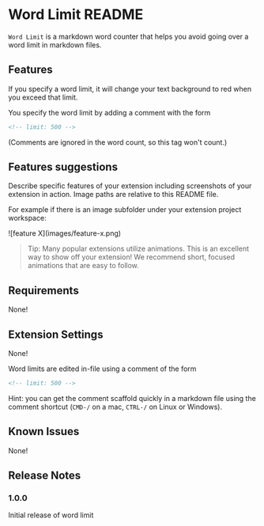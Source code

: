 # Word Limit README

`Word Limit` is a markdown word counter that helps you avoid going over a word limit in markdown files.

## Features

If you specify a word limit, it will change your text background to red when you exceed that limit.

You specify the word limit by adding a comment with the form

```md
<!-- limit: 500 -->
```

(Comments are ignored in the word count, so this tag won't count.)

## Features suggestions

Describe specific features of your extension including screenshots of your extension in action. Image paths are relative to this README file.

For example if there is an image subfolder under your extension project workspace:

\!\[feature X\]\(images/feature-x.png\)

> Tip: Many popular extensions utilize animations. This is an excellent way to show off your extension! We recommend short, focused animations that are easy to follow.

## Requirements

None!

## Extension Settings

None!

Word limits are edited in-file using a comment of the form

```md
<!-- limit: 500 -->
```

Hint: you can get the comment scaffold quickly in a markdown file using the comment shortcut (`CMD-/` on a mac, `CTRL-/` on Linux or Windows).

## Known Issues

None!

## Release Notes

### 1.0.0

Initial release of word limit
